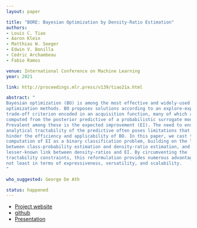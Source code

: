 ```yaml
---
layout: paper

title: "BORE: Bayesian Optimization by Density-Ratio Estimation"
authors:
- Louis C. Tiao
- Aaron Klein
- Matthias W. Seeger
- Edwin V. Bonilla
- Cedric Archambeau
- Fabio Ramos

venue: International Conference on Machine Learning
year: 2021

link: http://proceedings.mlr.press/v139/tiao21a.html

abstract: "
Bayesian optimization (BO) is among the most effective and widely-used blackbox
optimization methods. BO proposes solutions according to an explore-exploit
trade-off criterion encoded in an acquisition function, many of which are
computed from the posterior predictive of a probabilistic surrogate model.
Prevalent among these is the expected improvement (EI). The need to ensure
analytical tractability of the predictive often poses limitations that can
hinder the efficiency and applicability of BO. In this paper, we cast the
computation of EI as a binary classification problem, building on the link
between class-probability estimation and density-ratio estimation, and the
lesser-known link between density-ratios and EI. By circumventing the
tractability constraints, this reformulation provides numerous advantages,
not least in terms of expressiveness, versatility, and scalability.
"

who_suggested: George De Ath

status: happened
---
```

- [Project website](https://tiao.io/publication/bore-2/)
- [github](https://github.com/ltiao/bore)
- [Presentation](https://slideslive.com/38942425/)

